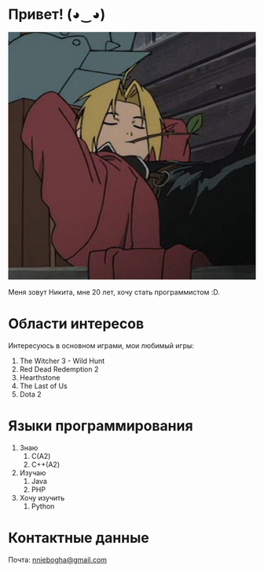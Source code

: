 # Привет! (◕‿◕)

![avatar](images/image.png)


Меня зовут Никита, мне 20 лет, хочу стать программистом :D.

# Области интересов

Интересуюсь в основном играми, мои любимый игры:
1. The Witcher 3 - Wild Hunt
2. Red Dead Redemption 2
3. Hearthstone
4. The Last of Us
5. Dota 2

# Языки программирования

1. Знаю
    1. С(A2)
    2. С++(A2)
2. Изучаю
    1. Java
    2. PHP
3. Хочу изучить
    1. Python

# Контактные данные

Почта: nniebogha@gmail.com
